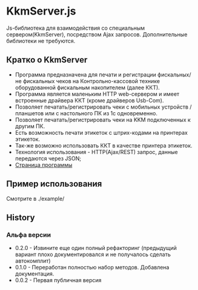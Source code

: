# KkmServer.js

Js-библиотека для взаимодействия со специальным сервером(KkmServer), посредством
Ajax запросов. Дополнительные библиотеки не требуются.
 
## Кратко о KkmServer
 
- Программа предназначена для печати и регистрации фискальных/не фискальных чеков на Контрольно-кассовой технике оборудованной фискальным накопителем (далее ККТ).
- Программа является маленьким HTTP web-сервером и имеет встроенные драйвера ККТ (кроме драйверов Usb-Com).
- Позволяет печатать/регистрировать чеки с мобильных устройств / планшетов или с настольного ПК из 1с одновременно.
- Позволяет печатать/регистрировать чеки на KKM подключенных к другим ПК.
- Есть возможность печати этикеток с штрих-кодами на принтерах этикеток.
- Так-же возможно использовать ККТ в качестве принтера этикеток.
- Технология использования - HTTP(Ajax/REST) запрос, данные передаются через JSON;
- [Страница программы](https://kkmserver.ru/KkmServer)
 
## Пример использования

Смотрите в ./example/

## History

### Альфа версии
- 0.2.0 - Извините еще один полный рефакторинг (предыдущий вариант плохо документировался и не получалось сделать автокомплит)   
- 0.1.0 - Переработан полностью набор методов. Добавлена документация.   
- 0.0.2 - Первая публичная версия 

